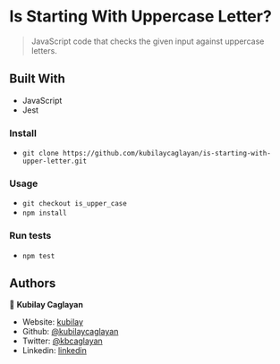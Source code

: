 # Is Starting With Uppercase Letter?

> JavaScript code that checks the given input against uppercase letters.

## Built With

- JavaScript
- Jest
### Install
- `git clone https://github.com/kubilaycaglayan/is-starting-with-upper-letter.git`

### Usage
- `git checkout is_upper_case`
- `npm install`

### Run tests
- `npm test`

## Authors

👤 **Kubilay Caglayan**

- Website: [kubilay](https://kubilaycaglayan.com)
- Github: [@kubilaycaglayan](https://github.com/kubilaycaglayan)
- Twitter: [@kbcaglayan](https://twitter.com/kbcaglayan)
- Linkedin: [linkedin](https://linkedin.com/in/kubilaycaglayan)
